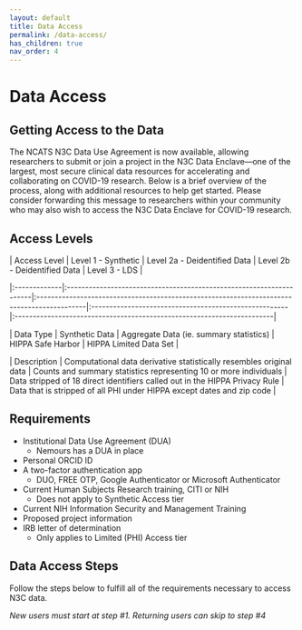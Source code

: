```yaml
---
layout: default
title: Data Access
permalink: /data-access/
has_children: true
nav_order: 4
---
```


# Data Access

## Getting Access to the Data
The NCATS N3C Data Use Agreement is now available, allowing researchers to submit or join a project in the N3C Data Enclave—one of the largest, most secure clinical data resources for accelerating and collaborating on COVID-19 research. Below is a brief overview of the process, along with additional resources to help get started. Please consider forwarding this message to researchers within your community who may also wish to access the N3C Data Enclave for COVID-19 research.

## Access Levels

| Access Level | Level 1 - Synthetic | Level 2a - Deidentified Data | Level 2b - Deidentified Data               | Level 3 - LDS |

|:-------------|:--------------------------------------------------------------------|:-------------------------------------------------------------------------------------------|:------------------------------------------------------|:-----------------------------------------------------------------------|

| Data Type    | Synthetic Data                                                      | Aggregate Data (ie. summary statistics)                           | HIPPA Safe Harbor                                                  | HIPPA Limited Data Set                                                 |

| Description  | Computational data derivative statistically resembles original data | Counts and summary statistics representing 10 or more individuals | Data stripped of 18 direct identifiers called out in the HIPPA Privacy Rule | Data that is stripped of all PHI under HIPPA except dates and zip code |

## Requirements
* Institutional Data Use Agreement (DUA)
  - Nemours has a DUA in place
* Personal ORCID ID
* A two-factor authentication app
  - DUO, FREE OTP, Google Authenticator or Microsoft Authenticator
* Current Human Subjects Research training, CITI or NIH
  - Does not apply to Synthetic Access tier
* Current NIH Information Security and Management Training
* Proposed project information
* IRB letter of determination
  - Only applies to Limited (PHI) Access tier

## Data Access Steps
Follow the steps below to fulfill all of the requirements necessary to access N3C data.

*New users must start at step #1. Returning users can skip to step #4*
